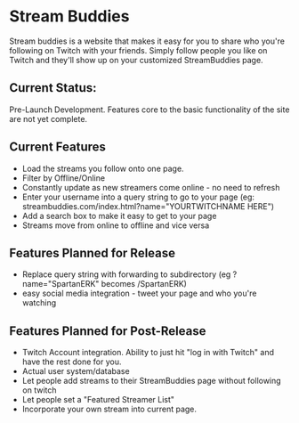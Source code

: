 # Stream Buddies

Stream buddies is a website that makes it easy for you to share who you're following on Twitch with your friends. Simply follow people you like on Twitch and they'll show up on your customized StreamBuddies page.

## Current Status:
Pre-Launch Development. Features core to the basic functionality of the site are not yet complete.

## Current Features

* Load the streams you follow onto one page.
* Filter by Offline/Online
* Constantly update as new streamers come online - no need to refresh
* Enter your username into a query string to go to your page (eg: streambuddies.com/index.html?name="YOURTWITCHNAME HERE")
* Add a search box to make it easy to get to your page
* Streams move from online to offline and vice versa

## Features Planned for Release

* Replace query string with forwarding to subdirectory (eg ?name="SpartanERK" becomes /SpartanERK)
* easy social media integration - tweet your page and who you're watching

## Features Planned for Post-Release

* Twitch Account integration. Ability to just hit "log in with Twitch" and have the rest done for you.
* Actual user system/database
* Let people add streams to their StreamBuddies page without following on twitch
* Let people set a "Featured Streamer List"
* Incorporate your own stream into current page.

